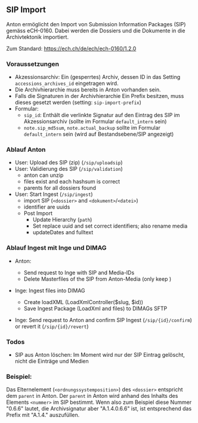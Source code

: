 ## SIP Import

Anton ermöglicht den Import von Submission Information Packages (SIP) gemäss eCH-0160. Dabei werden die Dossiers und die Dokumente in die Archivtektonik importiert. 

Zum Standard: https://ech.ch/de/ech/ech-0160/1.2.0

### Voraussetzungen

- Akzessionsarchiv: Ein (gesperrtes) Archiv, dessen ID in das Setting `accessions_archives_id` eingetragen wird.
- Die Archivhierarchie muss bereits in Anton vorhanden sein.
- Falls die Signaturen in der Archivhierarchie Ein Prefix besitzen, muss dieses gesetzt werden (setting: `sip-import-prefix`)
- Formular: 
  - `sip_id`: Enthält die verlinkte Signatur auf den Eintrag des SIP im Akzessionsarchiv (sollte im Formular `default_intern`  sein)
  - `note.sip_md5sum`, `note.actual_backup` sollte im Formular `default_intern` sein (wird auf Bestandsebene/SIP angezeigt)

### Ablauf Anton

- User: Upload des SIP (zip) (`/sip/uploadsip`)
- User: Validierung des SIP (`/sip/validation`)
  - anton can unzip
  - files exist and each hashsum is correct
  - parents for all dossiers found
- User: Start Ingest (`/sip/ingest`)
  - import SIP (`<dossier>` and `<dokument>`/`<datei>`)
  - identifier are uuids
  - Post Import
    - Update Hierarchy (`path`)
    - Set replace uuid and set correct identifiers; also rename media
    - updateDates and fulltext

### Ablauf Ingest mit Inge und DIMAG

- Anton: 
  - Send request to Inge with SIP and Media-IDs
  - Delete Masterfiles of the SIP from Anton-Media (only keep )
  

- Inge: Ingest files into DIMAG
  - Create loadXML (LoadXmlController($slug, $id))
  - Save Ingest Package (LoadXml and files) to DIMAGs SFTP 

- Inge: Send request to Anton and confirm SIP Ingest (`/sip/{id}/confirm`) or revert it (`/sip/{id}/revert`) 


### Todos
- SIP aus Anton löschen: Im Moment wird nur der SIP Eintrag gelöscht, nicht die Einträge und Medien

### Beispiel:

Das Elternelement (`<ordnungssystemposition>`) des `<dossier>` entspricht dem `parent` in Anton. Der `parent` in Anton wird anhand des Inhalts des Elements `<nummer>` im SIP bestimmt. Wenn also zum Beispiel diese Nummer "0.6.6" lautet, die Archivsignatur aber "A.1.4.0.6.6" ist, ist entsprechend das Prefix mit "A.1.4." auszufüllen.

